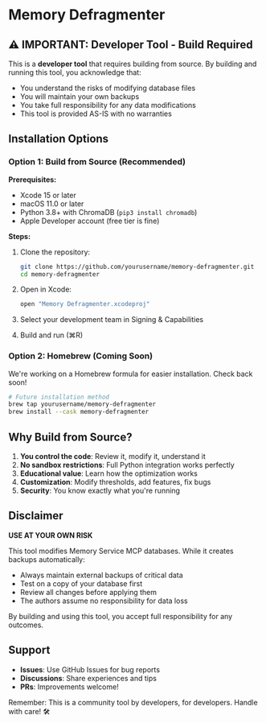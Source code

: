 # Memory Defragmenter

## ⚠️ IMPORTANT: Developer Tool - Build Required

This is a **developer tool** that requires building from source. By building and running this tool, you acknowledge that:

- You understand the risks of modifying database files
- You will maintain your own backups
- You take full responsibility for any data modifications
- This tool is provided AS-IS with no warranties

## Installation Options

### Option 1: Build from Source (Recommended)

**Prerequisites:**
- Xcode 15 or later
- macOS 11.0 or later  
- Python 3.8+ with ChromaDB (`pip3 install chromadb`)
- Apple Developer account (free tier is fine)

**Steps:**
1. Clone the repository:
   ```bash
   git clone https://github.com/yourusername/memory-defragmenter.git
   cd memory-defragmenter
   ```

2. Open in Xcode:
   ```bash
   open "Memory Defragmenter.xcodeproj"
   ```

3. Select your development team in Signing & Capabilities

4. Build and run (⌘R)

### Option 2: Homebrew (Coming Soon)

We're working on a Homebrew formula for easier installation. Check back soon!

```bash
# Future installation method
brew tap yourusername/memory-defragmenter
brew install --cask memory-defragmenter
```

## Why Build from Source?

1. **You control the code**: Review it, modify it, understand it
2. **No sandbox restrictions**: Full Python integration works perfectly
3. **Educational value**: Learn how the optimization works
4. **Customization**: Modify thresholds, add features, fix bugs
5. **Security**: You know exactly what you're running

## Disclaimer

**USE AT YOUR OWN RISK**

This tool modifies Memory Service MCP databases. While it creates backups automatically:

- Always maintain external backups of critical data
- Test on a copy of your database first
- Review all changes before applying them
- The authors assume no responsibility for data loss

By building and using this tool, you accept full responsibility for any outcomes.

## Support

- **Issues**: Use GitHub Issues for bug reports
- **Discussions**: Share experiences and tips
- **PRs**: Improvements welcome!

Remember: This is a community tool by developers, for developers. Handle with care! 🛠️
